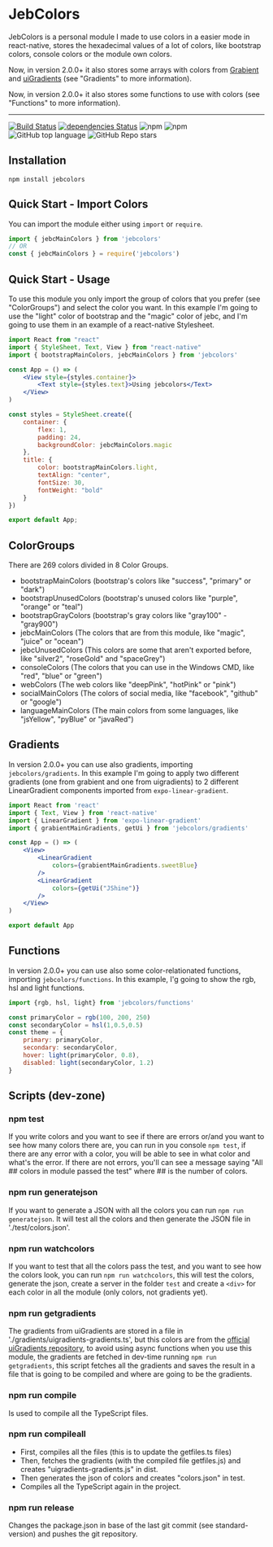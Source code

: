 # JebColors
JebColors is a personal module I made to use colors in a easier mode in react-native, stores the hexadecimal values of a lot of colors, like bootstrap colors, console colors or the module own colors.

Now, in version 2.0.0+ it also stores some arrays with colors from [Grabient](https://www.grabient.com/) and [uiGradients](https://uigradients.com/) (see "Gradients" to more information).

Now, in version 2.0.0+ it also stores some functions to use with colors (see "Functions" to more information).

---

[![Build Status](https://app.travis-ci.com/JebBarbas/jebcolors.svg?branch=main)](https://app.travis-ci.com/JebBarbas/jebcolors)
[![dependencies Status](https://status.david-dm.org/gh/jebbarbas/jebcolors.svg)](https://david-dm.org/jebbarbas/jebcolors)
![npm](https://img.shields.io/npm/v/jebcolors)
![npm](https://img.shields.io/npm/dt/jebcolors)
![GitHub top language](https://img.shields.io/github/languages/top/jebbarbas/jebcolors)
![GitHub Repo stars](https://img.shields.io/github/stars/jebbarbas/jebcolors?style=social)

## Installation
```
npm install jebcolors
```

## Quick Start - Import Colors
You can import the module either using `import` or `require`.
```javascript
import { jebcMainColors } from 'jebcolors'
// OR
const { jebcMainColors } = require('jebcolors')
```

## Quick Start - Usage
To use this module you only import the group of colors that you prefer (see "ColorGroups") and select the color you want. In this example I'm going to use the "light" color of bootstrap and the "magic" color of jebc, and I'm going to use them in an example of a react-native Stylesheet.
```jsx
import React from "react"
import { StyleSheet, Text, View } from "react-native"
import { bootstrapMainColors, jebcMainColors } from 'jebcolors'

const App = () => (
    <View style={styles.container}>
        <Text style={styles.text}>Using jebcolors</Text>
    </View>
)

const styles = StyleSheet.create({
    container: {
        flex: 1,
        padding: 24,
        backgroundColor: jebcMainColors.magic
    },
    title: {
        color: bootstrapMainColors.light,
        textAlign: "center",
        fontSize: 30,
        fontWeight: "bold"
    }
})

export default App;
```

## ColorGroups
There are 269 colors divided in 8 Color Groups.
- bootstrapMainColors (bootstrap's colors like "success", "primary" or "dark")
- bootstrapUnusedColors (bootstrap's unused colors like "purple", "orange" or "teal")
- bootstrapGrayColors (bootstrap's gray colors like "gray100" - "gray900")
- jebcMainColors (The colors that are from this module, like "magic", "juice" or "ocean")
- jebcUnusedColors (This colors are some that aren't exported before, like "silver2", "roseGold" and "spaceGrey")
- consoleColors (The colors that you can use in the Windows CMD, like "red", "blue" or "green")
- webColors (The web colors like "deepPink", "hotPink" or "pink")
- socialMainColors (The colors of social media, like "facebook", "github" or "google")
- languageMainColors (The main colors from some languages, like "jsYellow", "pyBlue" or "javaRed")

## Gradients
In version 2.0.0+ you can use also gradients, importing `jebcolors/gradients`.
In this example I'm going to apply two different gradients (one from grabient and one from uigradients) to 2 different LinearGradient components imported from `expo-linear-gradient`.
```jsx
import React from 'react'
import { Text, View } from 'react-native'
import { LinearGradient } from 'expo-linear-gradient'
import { grabientMainGradients, getUi } from 'jebcolors/gradients'

const App = () => (
    <View>
        <LinearGradient
            colors={grabientMainGradients.sweetBlue}
        />
        <LinearGradient
            colors={getUi("JShine")}
        />
    </View>
)

export default App
```

## Functions
In version 2.0.0+ you can use also some color-relationated functions, importing `jebcolors/functions`.
In this example, I'g going to show the rgb, hsl and light functions.
```javascript
import {rgb, hsl, light} from 'jebcolors/functions'

const primaryColor = rgb(100, 200, 250)
const secondaryColor = hsl(1,0.5,0.5)
const theme = {
    primary: primaryColor,
    secondary: secondaryColor,
    hover: light(primaryColor, 0.8),
    disabled: light(secondaryColor, 1.2)
}
```

## Scripts (dev-zone)
### npm test
If you write colors and you want to see if there are errors or/and you want to see how many colors there are, you can run in you console `npm test`, if there are any error with a color, you will be able to see in what color and what's the error. If there are not errors, you'll can see a message saying "All ## colors in module passed the test" where ## is the number of colors.

### npm run generatejson
If you want to generate a JSON with all the colors you can run `npm run generatejson`. It will test all the colors and then generate the JSON file in './test/colors.json'.

### npm run watchcolors
If you want to test that all the colors pass the test, and you want to see how the colors look, you can run `npm run watchcolors`, this will test the colors, generate the json, create a server in the folder `test` and create a `<div>` for each color in all the module (only colors, not gradients yet).

### npm run getgradients
The gradients from uiGradients are stored in a file in './gradients/uigradients-gradients.ts', but this colors are from the [official uiGradients repository](https://raw.githubusercontent.com/ghosh/uiGradients/master/gradients.json), to avoid using async functions when you use this module, the gradients are fetched in dev-time running `npm run getgradients`, this script fetches all the gradients and saves the result in a file that is going to be compiled and where are going to be the gradients.

### npm run compile
Is used to compile all the TypeScript files.

### npm run compileall
- First, compiles all the files (this is to update the getfiles.ts files)
- Then, fetches the gradients (with the compiled file getfiles.js) and creates "uigradients-gradients.js" in dist.
- Then generates the json of colors and creates "colors.json" in test.
- Compiles all the TypeScript again in the project.

### npm run release
Changes the package.json in base of the last git commit (see standard-version) and pushes the git repository.